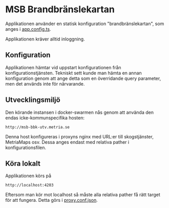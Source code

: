 # MSB Brandbränslekartan
Applikationen använder en statisk konfiguration "brandbränslekartan", som anges i [app.config.ts](app/app.config.ts).  

Applikationen kräver alltid inloggning.

## Konfiguration
Applikationen hämtar vid uppstart konfigurationen från konfigurationstjänsten. Tekniskt sett kunde 
man hämta en annan konfiguration genom att ange detta som en överridande query parameter, men det 
används inte för närvarande.

## Utvecklingsmiljö
Den körande instansen i docker-swarmen nås genom att använda den endas icke-kommunspecifika hosten:

    http://msb-bbk-utv.metria.se

Denna host konfigureras i proxyns nginx med URL:er till skogstjänster, MetriaMaps osv. Dessa anges 
endast med relativa pather i konfigurationsfilen. 

## Köra lokalt
Applikationen körs på

    http://localhost:4203

Eftersom man kör mot localhost så måste alla relativa pather få rätt target för att fungera.
Detta görs i [proxy.conf.json](./proxy.conf.json).

